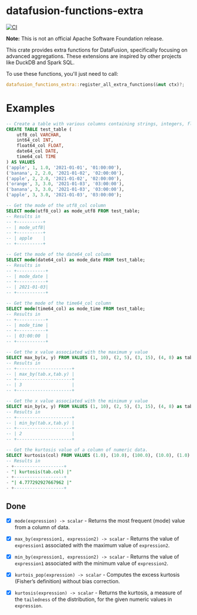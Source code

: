 # datafusion-functions-extra

[![CI](https://github.com/datafusion-contrib/datafusion-functions-extra/actions/workflows/ci.yml/badge.svg?event=push)](https://github.com/datafusion-contrib/datafusion-functions-extra/actions/workflows/ci.yml?query=branch%3Amain)

<!-- [![Crates.io](https://img.shields.io/crates/v/datafusion-functions-extra?color=green)](https://crates.io/crates/datafusion-functions-extra) -->

**Note:** This is not an official Apache Software Foundation release.

This crate provides extra functions for DataFusion, specifically focusing on advanced aggregations. These extensions are inspired by other projects like DuckDB and Spark SQL.

To use these functions, you'll just need to call:

```rust
datafusion_functions_extra::register_all_extra_functions(&mut ctx)?;
```

# Examples

```sql
-- Create a table with various columns containing strings, integers, floats, dates, and times
CREATE TABLE test_table (
    utf8_col VARCHAR,
    int64_col INT,
    float64_col FLOAT,
    date64_col DATE,
    time64_col TIME
) AS VALUES
('apple', 1, 1.0, '2021-01-01', '01:00:00'),
('banana', 2, 2.0, '2021-01-02', '02:00:00'),
('apple', 2, 2.0, '2021-01-02', '02:00:00'),
('orange', 3, 3.0, '2021-01-03', '03:00:00'),
('banana', 3, 3.0, '2021-01-03', '03:00:00'),
('apple', 3, 3.0, '2021-01-03', '03:00:00');

-- Get the mode of the utf8_col column
SELECT mode(utf8_col) as mode_utf8 FROM test_table;
-- Results in
-- +----------+
-- | mode_utf8|
-- +----------+
-- | apple    |
-- +----------+

-- Get the mode of the date64_col column
SELECT mode(date64_col) as mode_date FROM test_table;
-- Results in
-- +-----------+
-- | mode_date |
-- +-----------+
-- | 2021-01-03|
-- +-----------+

-- Get the mode of the time64_col column
SELECT mode(time64_col) as mode_time FROM test_table;
-- Results in
-- +-----------+
-- | mode_time |
-- +-----------+
-- | 03:00:00  |
-- +-----------+

-- Get the x value associated with the maximum y value
SELECT max_by(x, y) FROM VALUES (1, 10), (2, 5), (3, 15), (4, 8) as tab(x, y);
-- Results in
-- +---------------------+
-- | max_by(tab.x,tab.y) |
-- +---------------------+
-- | 3                   |
-- +---------------------+

-- Get the x value associated with the minimum y value
SELECT min_by(x, y) FROM VALUES (1, 10), (2, 5), (3, 15), (4, 8) as tab(x, y);
-- Results in
-- +---------------------+
-- | min_by(tab.x,tab.y) |
-- +---------------------+
-- | 2                   |
-- +---------------------+

-- Get the kurtosis value of a column of numeric data.
SELECT kurtosis(col) FROM VALUES (1.0), (10.0), (100.0), (10.0), (1.0) as tab(col);
-- Results in
- +-------------------+
- "| kurtosis(tab.col) |"
- +-------------------+
- "| 4.777292927667962 |"
- +-------------------+

```

## Done

- [x] `mode(expression) -> scalar` - Returns the most frequent (mode) value from a column of data.
- [x] `max_by(expression1, expression2) -> scalar` - Returns the value of `expression1` associated with the maximum value of `expression2`.
- [x] `min_by(expression1, expression2) -> scalar` - Returns the value of `expression1` associated with the minimum value of `expression2`.
- [x] `kurtois_pop(expression) -> scalar` - Computes the excess kurtosis (Fisher’s definition) without bias correction.

- [x] `kurtosis(expression) -> scalar` - Returns the kurtosis, a measure of the `tailedness` of the distribution, for the given numeric values in `expression`.